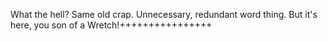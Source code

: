 What the hell? Same old crap. Unnecessary, redundant word thing. But it's here, you son of a Wretch!++++++++++++++++
